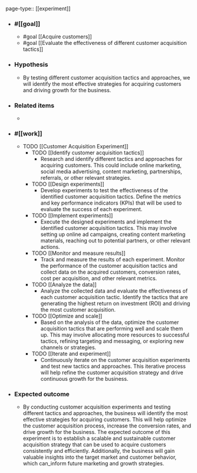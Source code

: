 page-type:: [[experiment]]



  - ### #[[goal]]
    - #goal [[Acquire customers]]
    - #goal [[Evaluate the effectiveness of different customer acquisition tactics]]
  - ### Hypothesis
    - By testing different customer acquisition tactics and approaches, we will identify the most effective strategies for acquiring customers and driving growth for the business.
  - ### Related items
    - 
  - ### #[[work]]
    - TODO [[Customer Acquisition Experiment]]
      - TODO [[Identify customer acquisition tactics]]
        - Research and identify different tactics and approaches for acquiring customers. This could include online marketing, social media advertising, content marketing, partnerships, referrals, or other relevant strategies.
      - TODO [[Design experiments]]
        - Develop experiments to test the effectiveness of the identified customer acquisition tactics. Define the metrics and key performance indicators (KPIs) that will be used to evaluate the success of each experiment.
      - TODO [[Implement experiments]]
        - Execute the designed experiments and implement the identified customer acquisition tactics. This may involve setting up online ad campaigns, creating content marketing materials, reaching out to potential partners, or other relevant actions.
      - TODO [[Monitor and measure results]]
        - Track and measure the results of each experiment. Monitor the performance of the customer acquisition tactics and collect data on the acquired customers, conversion rates, cost per acquisition, and other relevant metrics.
      - TODO [[Analyze the data]]
        - Analyze the collected data and evaluate the effectiveness of each customer acquisition tactic. Identify the tactics that are generating the highest return on investment (ROI) and driving the most customer acquisition.
      - TODO [[Optimize and scale]]
        - Based on the analysis of the data, optimize the customer acquisition tactics that are performing well and scale them up. This may involve allocating more resources to successful tactics, refining targeting and messaging, or exploring new channels or strategies.
      - TODO [[Iterate and experiment]]
        - Continuously iterate on the customer acquisition experiments and test new tactics and approaches. This iterative process will help refine the customer acquisition strategy and drive continuous growth for the business.
  - ### Expected outcome
    - By conducting customer acquisition experiments and testing different tactics and approaches, the business will identify the most effective strategies for acquiring customers. This will help optimize the customer acquisition process, increase the conversion rates, and drive growth for the business. The expected outcome of this experiment is to establish a scalable and sustainable customer acquisition strategy that can be used to acquire customers consistently and efficiently. Additionally, the business will gain valuable insights into the target market and customer behavior, which can_inform future marketing and growth strategies.

